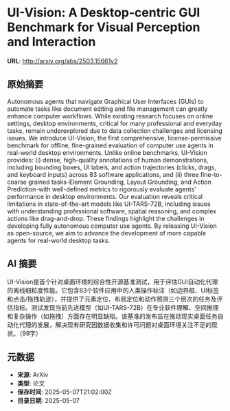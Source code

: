 # UI-Vision: A Desktop-centric GUI Benchmark for Visual Perception and Interaction

**URL**: http://arxiv.org/abs/2503.15661v2

## 原始摘要

Autonomous agents that navigate Graphical User Interfaces (GUIs) to automate
tasks like document editing and file management can greatly enhance computer
workflows. While existing research focuses on online settings, desktop
environments, critical for many professional and everyday tasks, remain
underexplored due to data collection challenges and licensing issues. We
introduce UI-Vision, the first comprehensive, license-permissive benchmark for
offline, fine-grained evaluation of computer use agents in real-world desktop
environments. Unlike online benchmarks, UI-Vision provides: (i) dense,
high-quality annotations of human demonstrations, including bounding boxes, UI
labels, and action trajectories (clicks, drags, and keyboard inputs) across 83
software applications, and (ii) three fine-to-coarse grained tasks-Element
Grounding, Layout Grounding, and Action Prediction-with well-defined metrics to
rigorously evaluate agents' performance in desktop environments. Our evaluation
reveals critical limitations in state-of-the-art models like UI-TARS-72B,
including issues with understanding professional software, spatial reasoning,
and complex actions like drag-and-drop. These findings highlight the challenges
in developing fully autonomous computer use agents. By releasing UI-Vision as
open-source, we aim to advance the development of more capable agents for
real-world desktop tasks.


## AI 摘要

UI-Vision是首个针对桌面环境的综合性开源基准测试，用于评估GUI自动化代理的离线细粒度性能。它包含83个软件应用中的人类操作标注（如边界框、UI标签和点击/拖拽轨迹），并提供了元素定位、布局定位和动作预测三个层次的任务及评估指标。测试发现当前先进模型（如UI-TARS-72B）在专业软件理解、空间推理和复杂操作（如拖拽）方面存在明显缺陷。该基准的发布旨在推动现实桌面任务自动化代理的发展，解决现有研究因数据收集和许可问题对桌面环境关注不足的现状。（99字）

## 元数据

- **来源**: ArXiv
- **类型**: 论文
- **保存时间**: 2025-05-07T21:02:00Z
- **目录日期**: 2025-05-07
